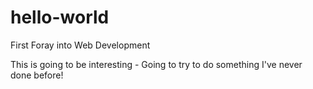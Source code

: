 # hello-world
First Foray into Web Development

This is going to be interesting - Going to try to do something I've never done before!
